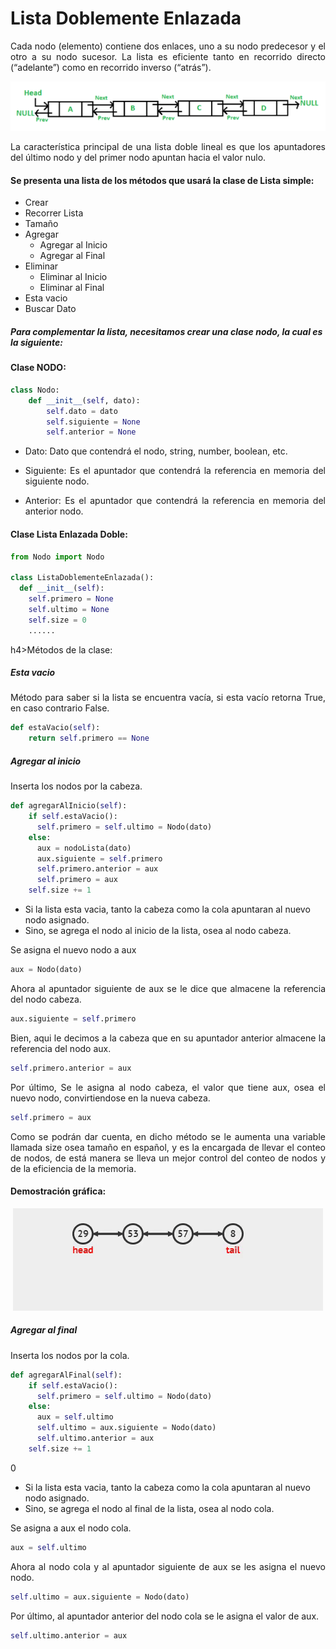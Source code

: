 <h1>Lista Doblemente Enlazada</h1>

<p align="justify">Cada nodo (elemento) contiene dos enlaces, uno a su nodo predecesor y el otro a su nodo sucesor. La lista es eficiente tanto en recorrido directo (“adelante”) como en recorrido inverso (“atrás”).</p>

<p align="center"> 
<img src="./img/listaenlazadadoble.png" alt="lista doble"/> 
</p>

<p align="justify">La característica principal de una lista doble lineal es que los apuntadores del último nodo y del primer nodo apuntan hacia el valor nulo.</p>

<h4>Se presenta una lista de los métodos que usará la clase de Lista simple:</h4>

<ul>
    <li>Crear</li>
    <li>Recorrer Lista</li>
    <li>Tamaño</li>
    <li>Agregar
        <ul>
            <li>Agregar al Inicio</li>
            <li>Agregar al Final</li>
        </ul>
    </li>
    <li>Eliminar
        <ul>
            <li>Eliminar al Inicio</li>
            <li>Eliminar al Final</li>
        </ul>
    </li>
    <li>Esta vacio</li>
    <li>Buscar Dato</li>
</ul>

<h5>Para complementar la lista, necesitamos crear una clase nodo, la cual es la siguiente:</h5>

<h4>Clase NODO:</h4>

```python
class Nodo: 
    def __init__(self, dato): 
        self.dato = dato 
        self.siguiente = None
        self.anterior = None
```

<ul>
    <li>
    <p align="justify">Dato: Dato que contendrá el nodo, string, number, boolean, etc.</p> 
    </li>
    <li><p align="justify">Siguiente: Es el apuntador que contendrá la referencia en memoria del siguiente nodo.</p></li>
    <li><p align="justify">Anterior: Es el apuntador que contendrá la referencia en memoria del anterior nodo.</p></li>
</ul>

<h4>Clase Lista Enlazada Doble:</h4>

```python
from Nodo import Nodo

class ListaDoblementeEnlazada():
  def __init__(self):
    self.primero = None
    self.ultimo = None
    self.size = 0
    ......
```

h4>Métodos de la clase:</h5>

<h5>Esta vacio</h5>
<p align="justify">Método para saber si la lista se encuentra vacía, si esta vacío retorna True, en caso contrario False.</p>

```python
def estaVacio(self): 
    return self.primero == None
```

<h5>Agregar al inicio</h5>
<p align="justify">Inserta los nodos por la cabeza.</p>

```python
def agregarAlInicio(self): 
    if self.estaVacio():
      self.primero = self.ultimo = Nodo(dato)
    else:
      aux = nodoLista(dato) 
      aux.siguiente = self.primero 
      self.primero.anterior = aux 
      self.primero = aux
    self.size += 1
```

<ul>
    <li>Si la lista esta vacia, tanto la cabeza como la cola apuntaran al nuevo nodo asignado.</li>
    <li>Sino, se agrega el nodo al inicio de la lista, osea al nodo cabeza.</li>
</ul>

<p align="justify">Se asigna el nuevo nodo a aux</p>

```python
aux = Nodo(dato)
```

<p align="justify">Ahora al apuntador siguiente de aux se le dice que almacene la referencia del nodo cabeza.</p>

```python
aux.siguiente = self.primero
```

<p align="justify">Bien, aqui le decimos a la cabeza que en su apuntador anterior almacene la referencia del nodo aux.</p>

```python
self.primero.anterior = aux
```

<p align="justify">Por último, Se le asigna al nodo cabeza, el valor que tiene aux, osea el nuevo nodo, convirtiendose en la nueva cabeza.</p>

```python
self.primero = aux
```

<p align="justify">Como se podrán dar cuenta, en dicho método se le aumenta una variable llamada size osea tamaño en español, y es la encargada de llevar el conteo de nodos, de está manera se lleva un mejor control del conteo de nodos y de la eficiencia de la memoria.</p>

<h4>Demostración gráfica:</h4>
<p align="center"> <img src="./img/dobleagregaralinicio.gif" alt="agregar al inicio"/> </p>

<h5>Agregar al final</h5>
<p align="justify">Inserta los nodos por la cola.</p>

```python
def agregarAlFinal(self): 
    if self.estaVacio():
      self.primero = self.ultimo = Nodo(dato)
    else:
      aux = self.ultimo
      self.ultimo = aux.siguiente = Nodo(dato)
      self.ultimo.anterior = aux
    self.size += 1
```
0
<ul>
    <li>Si la lista esta vacia, tanto la cabeza como la cola apuntaran al nuevo nodo asignado.</li>
    <li>Sino, se agrega el nodo al final de la lista, osea al nodo cola.</li>
</ul>

<p align="justify">Se asigna a aux el nodo cola.</p>

```python
aux = self.ultimo
```

<p align="justify">Ahora al nodo cola y al apuntador siguiente de aux se les asigna el nuevo nodo.</p>

```python
self.ultimo = aux.siguiente = Nodo(dato)
```

<p align="justify">Por último, al apuntador anterior del nodo cola se le asigna el valor de aux.</p>

```python
self.ultimo.anterior = aux
```